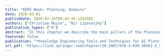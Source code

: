 ```yaml
---
title: "KEPS Book: Planning. Domains"
date: 2020-03-01
publishDate: 2020-07-26T09:42:49.133458Z
authors: ["Christian Muise", "Nir Lipovetzky"]
publication_types: ["6"]
abstract: "In this chapter we describe the main pillars of the Planning.Domains initiative (API, Solver, Editor, and Education), detail some of the current use-cases for them, and outline the future path of the initiative. We further dive into some of the most recent developments of Planning.Domains, and shed light on what is next for the platform."
featured: false
publication: "*Knowledge Engineering Tools and Techniques for AI Planning*"
url_pdf: "https://link.springer.com/chapter/10.1007/978-3-030-38561-3_5"
---
```


